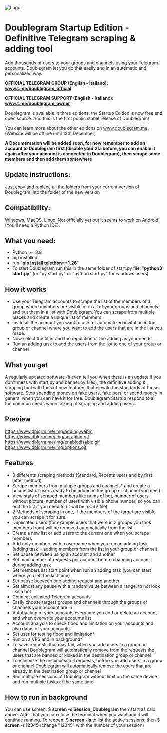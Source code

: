 
![Logo](https://iili.io/JIb3rp2.gif)


# Doublegram Startup Edition - Definitive Telegram scraping & adding tool


Add thousands of users to your groups and channels using your Telegram accounts. Doublegram let you do that easily and in an automatic and personalized way. 

**OFFICIAL TELEGRAM GROUP (English - Italiano): www.t.me/doublegram_official**

**OFFICIAL TELEGRAM SUPPORT (English - Italiano): www.t.me/doublegram_owner**

Doublegram is available in three editions, the Startup Edition is now free and open source. And this is the first public stable release of Doublegram!

You can learn more about the other editions on www.doublegram.me. (Website will be offline until 13th December)


**A Documentation will be added soon, for now remember to add an account to Doublegram first (disable your 2fa before, you can enable it again after your account is connected to Doublegram), then scrape some members and then add them somewhere**

## Update instructions:
Just copy and replace all the folders from your current version of Doublegram into the folder of the new version

## Compatibility:
Windows, MacOS, Linux.
Not officially yet but it seems to work on Android! (You'll need a Python IDE).

## What you need:
- Python >= 3.8
- pip installed
- run "**pip install telethon==1.26**"
- To start Doublegram run this in the same folder of start.py file: "**python3 start.py**" (or "py start.py" or "python start.py" for windows users)

## How it works
- Use your Telegram accounts to scrape the list of the members of a group where members are visible or in all of your groups and channels and put them in a list with Doublegram. You can scrape from multiple places and create a unique list of members
- Invite all the account you want to use for automatized invitation in the group or channel where you want to add the users that are in the list you made.
- Now select the filter and the regulation of the adding as your needs
- Run an adding task to add the users from the list to one of your group or channel

## What you get
A regularly updated software (it even tell you when there is an update if you don't mess with start.py and banner.py files), the definitive adding & scraping tool with tons of new features that elevate the standards of those software. Stop spending money on fake users, fake bots, or spend money in general when you can have it for free. Doublegram Startup respond to all the common needs when talking of scraping and adding users. 

## Preview

https://www.dblgrm.me/img/adding.webm 
https://www.dblgrm.me/img/scraping.gif 
https://www.dblgrm.me/img/enabledisable.gif 
https://www.dblgrm.me/img/options.gif 


## Features
 - 3 differents scraping methods (Standard, Recents users and by first letter method)
 - Scrape members from multiple groups and channels* and create a unique list of users ready to be added in the group or channel you need
 - View stats of scraped members like nums of bot, number of users without picture, number of users with visible phone number, so you can edit the list if you need to (it will be a CSV file)
 - 2 Methods of scraping in one, if the members of the target are visible you can scrape it for sure.
 - Duplicated users (for example users that were in 2 groups you took members from) will be removed automatically from the list
 - Create a new list or add users to the current one when you scrape members
 - Add only members with a username when you run an adding task (adding task = adding members from the list in your group or channel)
 - Set pause between using an account and another
 - Set max number of requests per account before changing account during adding task
- Set members list start point when run an adding task (you can start where you left the last time)
- Set pause between one adding request and another
- Set almost any pause with a random value between a range, to not look like a bot
- Connect unlimited Telegram accounts
- Easily choose targets groups and channels through the groups or channels your account are in
- Autobackup of your accounts everytime you add or delete an account and when overwrite your accounts list
- Account analysis to check flood and limitation on your accounts and also datas of your accounts
- Set user for testing flood and limitation*
- Run on a VPS and in background*
- To save requests that may fail, when you add users in a group or channel Doublegram will automatically remove from the requests the users that are banned or kicked in the destination group or channel
- To minimize the unsuccessfull requests, before you add users in a group or channel Doublegram will automatically remove the users that are already in the destination group or channel
- Run multiple sessions of Doublegram without limit on the same device and run multiple tasks at the same time!

## How to run in background
You can use screen: $ **screen -s Session_Doublegram**
then start as said above. After that you can close the terminal when you want and it will continue running. To reopen: $ **screen -ls** to list the active sessions, then $ **screen -r 12345** (change "12345" with the number of your session)


